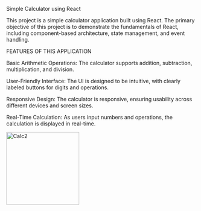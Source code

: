Simple Calculator using React

This project is a simple calculator application built using React. The primary objective of this project is to demonstrate the fundamentals of React,
including component-based architecture, state management, and event handling.

FEATURES OF THIS APPLICATION 

Basic Arithmetic Operations: The calculator supports addition, subtraction, multiplication, and division.

User-Friendly Interface: The UI is designed to be intuitive, with clearly labeled buttons for digits and operations.

Responsive Design: The calculator is responsive, ensuring usability across different devices and screen sizes.

Real-Time Calculation: As users input numbers and operations, the calculation is displayed in real-time.


<img width="193" alt="Calc2" src="https://github.com/Charity-Mahoro/calculator-App/assets/173148554/cd495379-31f2-474e-be46-e019b32602c6">

